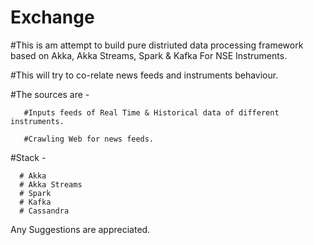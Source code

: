 # Exchange

#This is am attempt to build pure distriuted data processing framework based on Akka, Akka Streams, Spark & Kafka For NSE Instruments.

#This will try to co-relate news feeds and instruments behaviour.

#The sources are - 
       
       #Inputs feeds of Real Time & Historical data of different instruments.
      
       #Crawling Web for news feeds.
       

#Stack -

      # Akka 
      # Akka Streams
      # Spark
      # Kafka
      # Cassandra


Any Suggestions are appreciated.
